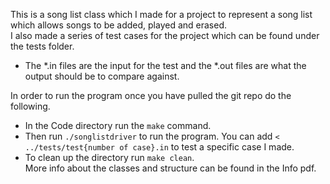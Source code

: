 This is a song list class which I made for a project to represent a song list which allows songs to be added, played and
erased.  
I also made a series of test cases for the project which can be found under the tests folder.  
+ The *.in files are the input for the test and the *.out files are what the output should be to compare against.  
  
In order to run the program once you have pulled the git repo do the following.  
+ In the Code directory run the `make` command.  
+ Then run `./songlistdriver` to run the program. You can add `< ../tests/test{number of case}.in` to test a specific case I made.  
+ To clean up the directory run `make clean`.  
More info about the classes and structure can be found in the Info pdf.  
